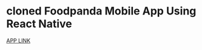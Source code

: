 # cloned Foodpanda Mobile App Using React Native
[APP LINK](https://drive.google.com/file/d/18LXrZZrifsWijqYwbKHR9MqAbUUX1Iey/view?usp=drivesdk)
